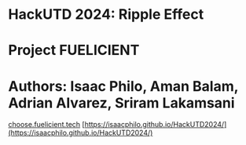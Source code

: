 # HackUTD 2024: Ripple Effect
# Project FUELICIENT
# Authors: Isaac Philo, Aman Balam, Adrian Alvarez, Sriram Lakamsani
[choose.fuelicient.tech](https://isaacphilo.github.io/HackUTD2024/)
[https://isaacphilo.github.io/HackUTD2024/](https://isaacphilo.github.io/HackUTD2024/)